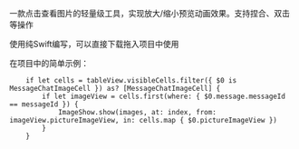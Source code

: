 一款点击查看图片的轻量级工具，实现放大/缩小预览动画效果。支持捏合、双击等操作

使用纯Swift编写，可以直接下载拖入项目中使用

在项目中的简单示例：

        if let cells = tableView.visibleCells.filter({ $0 is MessageChatImageCell }) as? [MessageChatImageCell] {
            if let imageView = cells.first(where: { $0.message.messageId == messageId }) {
                ImageShow.show(images, at: index, from: imageView.pictureImageView, in: cells.map { $0.pictureImageView })
            }
        }
